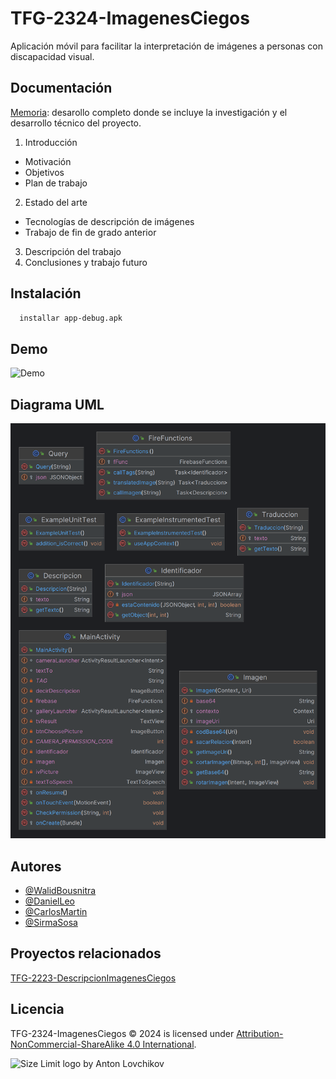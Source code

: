 
# TFG-2324-ImagenesCiegos

Aplicación móvil para facilitar la interpretación de imágenes a personas con discapacidad visual.


## Documentación

[Memoria](https://es.overleaf.com/read/phcbvtdyskyn#6152ba): desarollo completo donde se incluye la investigación y el desarrollo técnico del proyecto.
1. Introducción
 * Motivación
 * Objetivos
 * Plan de trabajo 
2. Estado del arte
 * Tecnologías de descripción de imágenes
 * Trabajo de fin de grado anterior
3. Descripción del trabajo
4. Conclusiones y trabajo futuro


## Instalación

```bash
  installar app-debug.apk
```
    
## Demo
<img src="https://drive.google.com/uc?export=view&id=1JqDVLDFsc4Zgtz9tkpUhtgsxI7Yld-HY"
     alt="Demo" width="480" height="270">

## Diagrama UML
![Diagrama](https://raw.githubusercontent.com/NILGroup/TFG-2324-ImagenesCiegos/main/app/app/src/main/java/diagrama.png?token=GHSAT0AAAAAACNPQMA5UVBJQOFLXUVFFU2QZNZNGHQ)

## Autores

- [@WalidBousnitra](https://www.github.com/WalidBousnitra)
- [@DanielLeo](https://www.github.com/danylc9)
- [@CarlosMartin](https://www.github.com/eskei-ucm)
- [@SirmaSosa](https://www.github.com/SirmaSosa)

## Proyectos relacionados

[TFG-2223-DescripcionImagenesCiegos](https://github.com/NILGroup/TFG-2223-DescripcionImagenesCiegos)
## Licencia

TFG-2324-ImagenesCiegos © 2024 is licensed under [Attribution-NonCommercial-ShareAlike 4.0 International](https://creativecommons.org/licenses/by-nc-sa/4.0/?ref=chooser-v1).

<img src="https://biblioteca.ucm.es/data/cont/docs/60-2016-09-20-Marca%20UCM%20Secundaria%20logo%20negro%20RGB.jpg"
     alt="Size Limit logo by Anton Lovchikov" width="430" height="110">
